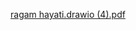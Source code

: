 [ragam hayati.drawio (4).pdf](https://github.com/davinasi/ProjectAkhir_Kelompok8/files/15178437/ragam.hayati.drawio.4.pdf)
